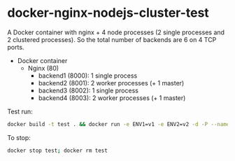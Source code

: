 # docker-nginx-nodejs-cluster-test

A Docker container with nginx + 4 node processes (2 single processes and 2 clustered processes). So the total number of backends are 6 on 4 TCP ports.

- Docker container
    - Nginx (80)
        - backend1 (8000): 1 single process
        - backend2 (8001): 2 worker processes (+ 1 master)
        - backend3 (8002): 1 single process
        - backend4 (8003): 2 worker processes (+ 1 master)

Test run:
```bash
docker build -t test . && docker run -e ENV1=v1 -e ENV2=v2 -d -P --name test test && docker logs -f test
```

To stop:
```bash
docker stop test; docker rm test
```
